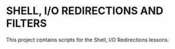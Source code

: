 # SHELL, I/O REDIRECTIONS AND FILTERS
This project contains scripts for the Shell, I/O Redirections lessons.
